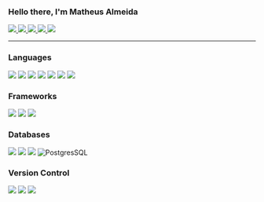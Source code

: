 ### Hello there, I'm Matheus Almeida

<a href="https://almeida-matheus.github.io/" target="_blank">
  <img src="https://img.shields.io/badge/website%20-%230077B5.svg?&style=for-the-badge&logo=circle&logoColor=white&color=323232"/>
</a>
<a href="https://www.linkedin.com/in/matheus-almeida-costa/" target="_blank">
  <img src="https://img.shields.io/badge/linkedin%20-%230077B5.svg?&style=for-the-badge&logo=linkedin&logoColor=white"/>
</a>
<!--
<a href="https://medium.com/@almeida_matheus" target="_blank">
  <img src="https://img.shields.io/badge/medium%20-%2320232a.svg?&style=for-the-badge&logo=medium&logoColor=white"/>
</a>
-->
<a href="https://www.youtube.com/channel/UCGke88VCjj799vKSbBGW64g?view_as=subscriber" target="_blank">
  <img src="https://img.shields.io/badge/youtube%20-%23FF0000.svg?&style=for-the-badge&logo=youTube&logoColor=white&color=b20000"/>
</a>
<a href="https://t.me/almeidamatheus" target="_blank">
  <img src="https://img.shields.io/badge/telegram%20-%2320232a.svg?&style=for-the-badge&logo=telegram&logoColor=white&color=0088cc"/>
</a>
<a href="https://steamcommunity.com/id/shiryunk/" target="_blank">
  <img src="https://img.shields.io/badge/steam%20-%2320232a.svg?&style=for-the-badge&logo=steam&logoColor=white&color=323232"/>
</a>
<br/>

---

### Languages

![]("")
<img src="https://img.shields.io/badge/shell_script%20-%2300599C.svg?&style=for-the-badge&logo=gnu-bash&logoColor=white&color=323232"/>
<img src="https://img.shields.io/badge/python%20-%2314354C.svg?&style=for-the-badge&logo=python&logoColor=white&color=083d1c"/>
<img src="https://img.shields.io/badge/c%20-%2300599C.svg?&style=for-the-badge&logo=c&logoColor=white"/>
<img src="https://img.shields.io/badge/javascript%20-%23323330.svg?&style=for-the-badge&logo=javascript&logoColor=white&color=cca400"/>
<img src="https://img.shields.io/badge/html5%20-%23E34F26.svg?&style=for-the-badge&logo=html5&logoColor=white"/>
<img src="https://img.shields.io/badge/css3%20-%231572B6.svg?&style=for-the-badge&logo=css3&logoColor=white"/>

### Frameworks

![]("")
<img src="https://img.shields.io/badge/django%20-%23092E20.svg?&style=for-the-badge&logo=django&logoColor=white"/>
<img src="https://img.shields.io/badge/bootstrap%20-%23563D7C.svg?&style=for-the-badge&logo=bootstrap&logoColor=white"/>
<!--
<img src="https://img.shields.io/badge/jquery%20-%230769AD.svg?&style=for-the-badge&logo=jquery&logoColor=white&color=cca400"/>
-->
### Databases

![]("")
<img src="https://img.shields.io/badge/mysql-%2300f.svg?&style=for-the-badge&logo=mysql&logoColor=white&color=0b4173"/>
<img src ="https://img.shields.io/badge/sqlite-%2307405e.svg?&style=for-the-badge&logo=sqlite&logoColor=white"/>
<img alt="PostgresSQL" src ="https://img.shields.io/badge/postgresql-%23316192.svg?&style=for-the-badge&logo=postgresql&logoColor=white"/>


### Version Control

![]("")
<img src="https://img.shields.io/badge/github%20-%2320232a.svg?&style=for-the-badge&logo=github&logoColor=white&color=323232"/>
<img src="https://img.shields.io/badge/git%20-%23F05033.svg?&style=for-the-badge&logo=git&logoColor=white"/>

<!---
### Servers
![]("")
<img src="https://img.shields.io/badge/apache%20-%23D42029.svg?&style=for-the-badge&logo=apache&logoColor=white"/>
<img src="https://img.shields.io/badge/nginx%20-%23009639.svg?&style=for-the-badge&logo=nginx&logoColor=white"/>
-->
<!---
### Hosting/SaaS
![]("")
<img src="https://img.shields.io/badge/Digital Ocean-%230167ff.svg?&style=for-the-badge&logo=digitalOcean&logoColor=white&color=0080FF"/>
<img src="https://img.shields.io/badge/AWS%20-%23FF9900.svg?&style=for-the-badge&logo=amazon-aws&logoColor=white&color=c97404"/>
-->

<!-- Resources -->
<!-- Icons: https://simpleicons.org/ -->
<!-- Icons: https://cdn.jsdelivr.net/npm/simple-icons@v3/icons/ -->
<!-- GitHub Stats: https://github.com/anuraghazra/github-readme-stats -->
<!-- Emojis: https://emojipedia.org/emoji/ -->
<!-- HTML Emojis: https://www.fileformat.info/index.htm -->
<!-- Shields: https://shields.io/ -->
<!-- Awesome GitHub Profile README: https://github.com/abhisheknaiidu/awesome-github-profile-readme -->

[telegram]: https://t.me/almeidamatheus
[website]: https://almeida-matheus.github.io/
[instagram]: https://www.instagram.com/matheuscbjr/
[linkedin]: https://www.linkedin.com/in/matheus-almeida-costa/
[steam]: https://steamcommunity.com/id/shiryunk/
[gmail]: mailto:almeidamatheus.m@gmail.com
